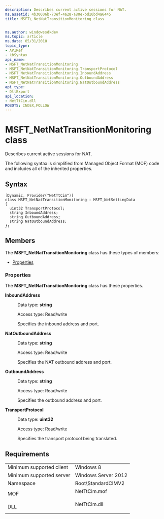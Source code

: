 ```yaml
---
description: Describes current active sessions for NAT.
ms.assetid: 4b30006b-73ef-4a28-a80e-bd10bd4a6445
title: MSFT\_NetNatTransitionMonitoring class


ms.author: windowssdkdev
ms.topic: article
ms.date: 05/31/2018
topic_type: 
- APIRef
- kbSyntax
api_name: 
- MSFT_NetNatTransitionMonitoring
- MSFT_NetNatTransitionMonitoring.TransportProtocol
- MSFT_NetNatTransitionMonitoring.InboundAddress
- MSFT_NetNatTransitionMonitoring.OutboundAddress
- MSFT_NetNatTransitionMonitoring.NatOutboundAddress
api_type: 
- DllExport
api_location: 
- NetTtCim.dll
ROBOTS: INDEX,FOLLOW
---
```


# MSFT\_NetNatTransitionMonitoring class

Describes current active sessions for NAT.

The following syntax is simplified from Managed Object Format (MOF) code and includes all of the inherited properties.

## Syntax

``` syntax
[Dynamic, Provider("NetTtCim")]
class MSFT_NetNatTransitionMonitoring : MSFT_NetSettingData
{
  uint32 TransportProtocol;
  string InboundAddress;
  string OutboundAddress;
  string NatOutboundAddress;
};
```

## Members

The **MSFT\_NetNatTransitionMonitoring** class has these types of members:

-   [Properties](#properties)

### Properties

The **MSFT\_NetNatTransitionMonitoring** class has these properties.

<dl> <dt>

**InboundAddress**
</dt> <dd> <dl> <dt>

Data type: **string**
</dt> <dt>

Access type: Read/write
</dt> </dl>

Specifies the inbound address and port.

</dd> <dt>

**NatOutboundAddress**
</dt> <dd> <dl> <dt>

Data type: **string**
</dt> <dt>

Access type: Read/write
</dt> </dl>

Specifies the NAT outbound address and port.

</dd> <dt>

**OutboundAddress**
</dt> <dd> <dl> <dt>

Data type: **string**
</dt> <dt>

Access type: Read/write
</dt> </dl>

Specifies the outbound address and port.

</dd> <dt>

**TransportProtocol**
</dt> <dd> <dl> <dt>

Data type: **uint32**
</dt> <dt>

Access type: Read/write
</dt> </dl>

Specifies the transport protocol being translated.

</dd> </dl>

## Requirements



|                                     |                                                                                         |
|-------------------------------------|-----------------------------------------------------------------------------------------|
| Minimum supported client<br/> | Windows 8<br/>                                                                    |
| Minimum supported server<br/> | Windows Server 2012<br/>                                                          |
| Namespace<br/>                | Root\\StandardCIMV2<br/>                                                          |
| MOF<br/>                      | <dl> <dt>NetTtCim.mof</dt> </dl> |
| DLL<br/>                      | <dl> <dt>NetTtCim.dll</dt> </dl> |



 

 




